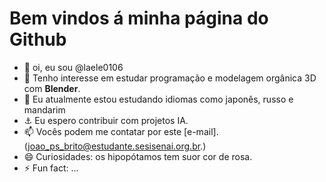 # Bem vindos á minha página do Github
- 👋 oi, eu sou @laele0106
- 👀 Tenho interesse em estudar programação e modelagem orgânica 3D com **Blender**.
- 🌱 Eu atualmente estou estudando idiomas como japonês, russo e mandarim
- ⚓ Eu espero contribuir com projetos IA.
- 📫 Vocês podem me contatar por este [e-mail].(joao_ps_brito@estudante.sesisenai.org.br.)
- 😄 Curiosidades: os hipopótamos tem suor cor de rosa.
- ⚡ Fun fact: ...

<!---
laele0106/laele0106 is a ✨ special ✨ repository because its `README.md` (this file) appears on your GitHub profile.
You can click the Preview link to take a look at your changes.
--->
